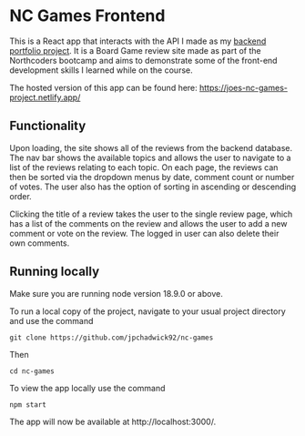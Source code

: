 # NC Games Frontend

This is a React app that interacts with the API I made as my [backend portfolio project](github.com/jpchadwick92/nc-backend-project). It is a Board Game review site made as part of the Northcoders bootcamp and aims to demonstrate some of the front-end development skills I learned while on the course.

The hosted version of this app can be found here: https://joes-nc-games-project.netlify.app/

## Functionality

Upon loading, the site shows all of the reviews from the backend database. The nav bar shows the available topics and allows the user to navigate to a list of the reviews relating to each topic. On each page, the reviews can then be sorted via the dropdown menus by date, comment count or number of votes. The user also has the option of sorting in ascending or descending order.

Clicking the title of a review takes the user to the single review page, which has a list of the comments on the review and allows the user to add a new comment or vote on the review. The logged in user can also delete their own comments.

## Running locally

Make sure you are running node version 18.9.0 or above.

To run a local copy of the project, navigate to your usual project directory and use the command

```
git clone https://github.com/jpchadwick92/nc-games
```

Then

```
cd nc-games
```

To view the app locally use the command

```
npm start
```

The app will now be available at http://localhost:3000/.
